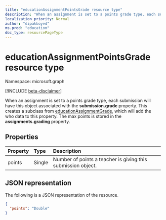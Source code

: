 ```yaml
---
title: "educationAssignmentPointsGrade resource type"
description: "When an assignment is set to a points grade type, each submission will have this object associated with the **submission.grade** property. This creates a subclass from educationAssignmentGrade,"
localization_priority: Normal
author: "dipakboyed"
ms.prod: "education"
doc_type: resourcePageType
---
```


# educationAssignmentPointsGrade resource type

Namespace: microsoft.graph

[!INCLUDE [beta-disclaimer](../../includes/beta-disclaimer.md)]

When an assignment is set to a points grade type, each submission will have this object associated with the **submission.grade** property. This creates a subclass from [educationAssignmentGrade](educationassignmentgrade.md),
which will add the who data to this property. The max points is stored in the **assignments.grading** property.


## Properties
| Property	   | Type	|Description|
|:---------------|:--------|:----------|
|points|Single|Number of points a teacher is giving this submission object.|

## JSON representation

The following is a JSON representation of the resource.

<!-- {
  "blockType": "resource",
  "optionalProperties": [

  ],
  "@odata.type": "microsoft.graph.educationAssignmentPointsGrade"
}-->

```json
{
  "points": "Double"
}

```

<!-- uuid: 8fcb5dbc-d5aa-4681-8e31-b001d5168d79
2015-10-25 14:57:30 UTC -->
<!--
{
  "type": "#page.annotation",
  "description": "educationAssignmentPointsGrade resource",
  "keywords": "",
  "section": "documentation",
  "tocPath": "",
  "suppressions": []
}
-->


